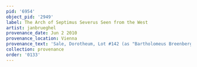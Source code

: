 ```yaml
---
pid: '6954'
object_pid: '2949'
label: The Arch of Septimus Severus Seen from the West
artist: janbrueghel
provenance_date: Jun 2 2010
provenance_location: Vienna
provenance_text: 'Sale, Dorotheum, Lot #142 (as "Bartholomeus Breenbergh")'
collection: provenance
order: '0133'
---
```

